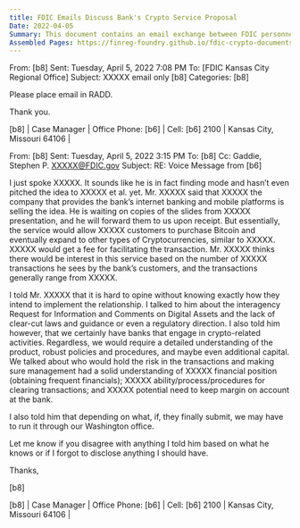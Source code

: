 ```yaml
---
title: FDIC Emails Discuss Bank's Crypto Service Proposal
Date: 2022-04-05
Summary: This document contains an email exchange between FDIC personnel regarding a bank's preliminary exploration of offering cryptocurrency services. The bank is considering a service that would allow customers to purchase Bitcoin and eventually other cryptocurrencies, with the bank earning fees for facilitating transactions. The FDIC case manager informed the bank representative that without specific implementation details, it was difficult to provide definitive guidance, noting the lack of clear-cut laws and guidance on digital assets. The case manager advised that such activities would require detailed product understanding, robust policies and procedures, and possibly additional capital. The discussion included considerations about risk allocation, monitoring the financial position of the third-party provider, transaction clearing processes, and potential margin requirements. The case manager also mentioned that depending on the final proposal, it might need review by the FDIC's Washington office. (AI-generated)
Assembled Pages: https://finreg-foundry.github.io/fdic-crypto-documents//assets/assembled_pages/document_42423.pdf
---
```

From: [b8]
Sent: Tuesday, April 5, 2022 7:08 PM
To: [FDIC Kansas City Regional Office]
Subject: XXXXX email only [b8]
Categories: [b8]

Please place email in RADD.

Thank you.

[b8] | Case Manager | Office Phone: [b6] | Cell: [b6]
2100 | Kansas City, Missouri 64106 |

From: [b8]
Sent: Tuesday, April 5, 2022 3:15 PM
To: [b8]
Cc: Gaddie, Stephen P. <XXXXX@FDIC.gov>
Subject: RE: Voice Message from [b6]

I just spoke XXXXX. It sounds like he is in fact finding mode and hasn’t even pitched the idea to XXXXX et al. yet. Mr. XXXXX said that XXXXX the company that provides the bank’s internet banking and mobile platforms is selling the idea. He is waiting on copies of the slides from XXXXX presentation, and he will forward them to us upon receipt. But essentially, the service would allow XXXXX customers to purchase Bitcoin and eventually expand to other types of Cryptocurrencies, similar to XXXXX. XXXXX would get a fee for facilitating the transaction. Mr. XXXXX thinks there would be interest in this service based on the number of XXXXX transactions he sees by the bank’s customers, and the transactions generally range from XXXXX.

I told Mr. XXXXX that it is hard to opine without knowing exactly how they intend to implement the relationship. I talked to him about the interagency Request for Information and Comments on Digital Assets and the lack of clear-cut laws and guidance or even a regulatory direction. I also told him however, that we certainly have banks that engage in crypto-related activities. Regardless, we would require a detailed understanding of the product, robust policies and procedures, and maybe even additional capital. We talked about who would hold the risk in the transactions and making sure management had a solid understanding of XXXXX financial position (obtaining frequent financials); XXXXX ability/process/procedures for clearing transactions; and XXXXX potential need to keep margin on account at the bank.

I also told him that depending on what, if, they finally submit, we may have to run it through our Washington office.

Let me know if you disagree with anything I told him based on what he knows or if I forgot to disclose anything I should have.

Thanks,

[b8]

[b8] | Case Manager | Office Phone: [b6] | Cell: [b6]
2100 | Kansas City, Missouri 64106 |